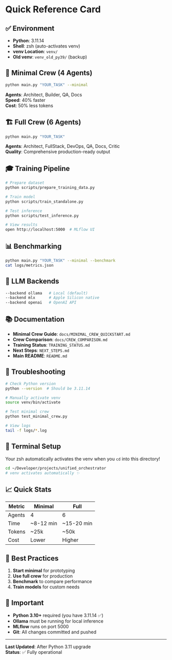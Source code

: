 # Quick Reference Card

## ✅ Environment
- **Python**: 3.11.14
- **Shell**: zsh (auto-activates venv)
- **venv Location**: `venv/`
- **Old venv**: `venv_old_py39/` (backup)

## 🚀 Minimal Crew (4 Agents)
```bash
python main.py "YOUR_TASK" --minimal
```
**Agents**: Architect, Builder, QA, Docs  
**Speed**: 40% faster  
**Cost**: 50% less tokens

## 🏗️ Full Crew (6 Agents)
```bash
python main.py "YOUR_TASK"
```
**Agents**: Architect, FullStack, DevOps, QA, Docs, Critic  
**Quality**: Comprehensive production-ready output

## 🎓 Training Pipeline
```bash
# Prepare dataset
python scripts/prepare_training_data.py

# Train model
python scripts/train_standalone.py

# Test inference
python scripts/test_inference.py

# View results
open http://localhost:5000  # MLflow UI
```

## 📊 Benchmarking
```bash
python main.py "YOUR_TASK" --minimal --benchmark
cat logs/metrics.json
```

## 🔧 LLM Backends
```bash
--backend ollama   # Local (default)
--backend mlx      # Apple Silicon native
--backend openai   # OpenAI API
```

## 📚 Documentation
- **Minimal Crew Guide**: `docs/MINIMAL_CREW_QUICKSTART.md`
- **Crew Comparison**: `docs/CREW_COMPARISON.md`
- **Training Status**: `TRAINING_STATUS.md`
- **Next Steps**: `NEXT_STEPS.md`
- **Main README**: `README.md`

## 🐛 Troubleshooting
```bash
# Check Python version
python --version  # Should be 3.11.14

# Manually activate venv
source venv/bin/activate

# Test minimal crew
python test_minimal_crew.py

# View logs
tail -f logs/*.log
```

## 🔄 Terminal Setup
Your zsh automatically activates the venv when you `cd` into this directory!

```bash
cd ~/Developer/projects/unified_orchestrator
# venv activates automatically ✨
```

## 📈 Quick Stats
| Metric | Minimal | Full |
|--------|---------|------|
| Agents | 4 | 6 |
| Time | ~8-12 min | ~15-20 min |
| Tokens | ~25k | ~50k |
| Cost | Lower | Higher |

## 🎯 Best Practices
1. **Start minimal** for prototyping
2. **Use full crew** for production
3. **Benchmark** to compare performance
4. **Train models** for custom needs

## 🚨 Important
- **Python 3.10+** required (you have 3.11.14 ✅)
- **Ollama** must be running for local inference
- **MLflow** runs on port 5000
- **Git**: All changes committed and pushed

---
**Last Updated**: After Python 3.11 upgrade  
**Status**: ✅ Fully operational

